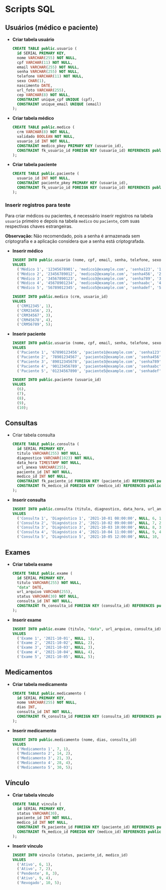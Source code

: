 # Scripts SQL

## Usuários (médico e paciente)
- **Criar tabela usuário**
  ```sql
  CREATE TABLE public.usuario (
    id SERIAL PRIMARY KEY,
    nome VARCHAR(255) NOT NULL,
    cpf VARCHAR(11) NOT NULL,
    email VARCHAR(255) NOT NULL,
    senha VARCHAR(255) NOT NULL,
    telefone VARCHAR(11) NOT NULL,
    sexo CHAR(1),
    nascimento DATE,
    url_foto VARCHAR(255),
    cep VARCHAR(8) NOT NULL,
    CONSTRAINT unique_cpf UNIQUE (cpf),
    CONSTRAINT unique_email UNIQUE (email)
  );
  ```

- **Criar tabela médico**
  ```sql
  CREATE TABLE public.medico (
    crm VARCHAR(8) NOT NULL,
    validado BOOLEAN NOT NULL,
    usuario_id INT NOT NULL,
    CONSTRAINT medico_pkey PRIMARY KEY (usuario_id),
    CONSTRAINT fk_usuario_id FOREIGN KEY (usuario_id) REFERENCES public.usuario (id)
  );
  ```

- **Criar tabela paciente**
  ```sql
  CREATE TABLE public.paciente (
    usuario_id INT NOT NULL,
    CONSTRAINT paciente_pkey PRIMARY KEY (usuario_id),
    CONSTRAINT fk_usuario_id FOREIGN KEY (usuario_id) REFERENCES public.usuario (id)
  );
  ```
### Inserir registros para teste
Para criar médicos ou pacientes, é necessário inserir registros na tabela `usuario` primeiro e depois na tabela `medico` ou `paciente`, com suas respectivas chaves estrangeiras.

**Observação:** Não recomendado, pois a senha é armazenada sem criptografia e a aplicação considera que a senha está criptografada.

- **Inserir médico**
  ```sql
  INSERT INTO public.usuario (nome, cpf, email, senha, telefone, sexo, nascimento, url_foto, cep)
  VALUES 
    ('Médico 1', '12345678901', 'medico1@example.com', 'senha123', '123456789', 'M', '1980-01-01', NULL, '12345678'),
    ('Médico 2', '23456789012', 'medico2@example.com', 'senha456', '234567890', 'M', '1985-05-15', NULL, '23456789'),
    ('Médico 3', '34567890123', 'medico3@example.com', 'senha789', '345678901', 'M', '1976-10-20', NULL, '34567890'),
    ('Médico 4', '45678901234', 'medico4@example.com', 'senhaabc', '456789012', 'M', '1990-03-08', NULL, '45678901'),
    ('Médico 5', '56789012345', 'medico5@example.com', 'senhadef', '567890123', 'M', '1988-12-25', NULL, '56789012');

  INSERT INTO public.medico (crm, usuario_id)
  VALUES 
    ('CRM12345', 1),
    ('CRM23456', 2),
    ('CRM34567', 3),
    ('CRM45678', 4),
    ('CRM56789', 5);
  ```	

- **Inserir paciente**
  ```sql
  INSERT INTO public.usuario (nome, cpf, email, senha, telefone, sexo, nascimento, url_foto, cep)
  VALUES 
    ('Paciente 1', '67890123456', 'paciente1@example.com', 'senha123', '678901234', 'F', '1995-04-10', NULL, '67890123'),
    ('Paciente 2', '78901234567', 'paciente2@example.com', 'senha456', '789012345', 'M', '1987-07-20', NULL, '78901234'),
    ('Paciente 3', '89012345678', 'paciente3@example.com', 'senha789', '890123456', 'F', '1979-11-05', NULL, '89012345'),
    ('Paciente 4', '90123456789', 'paciente4@example.com', 'senhaabc', '901234567', 'M', '1992-08-15', NULL, '90123456'),
    ('Paciente 5', '01234567890', 'paciente5@example.com', 'senhadef', '012345678', 'F', '1983-12-30', NULL, '01234567');

  INSERT INTO public.paciente (usuario_id)
  VALUES 
    (6),
    (7),
    (8),
    (9),
    (10);
  ```

## Consultas
- Criar tabela consulta
  ```sql
  CREATE TABLE public.consulta (
    id SERIAL PRIMARY KEY,
    titulo VARCHAR(255) NOT NULL,
    diagnostico VARCHAR(1023) NOT NULL,
    data_hora TIMESTAMP NOT NULL,
    url_anexo VARCHAR(255),
    paciente_id INT NOT NULL,
    medico_id INT NOT NULL,
    CONSTRAINT fk_paciente_id FOREIGN KEY (paciente_id) REFERENCES public.paciente (usuario_id),
    CONSTRAINT fk_medico_id FOREIGN KEY (medico_id) REFERENCES public.medico (usuario_id)
  );
  ```

- **Inserir consulta**
  ```sql
  INSERT INTO public.consulta (titulo, diagnostico, data_hora, url_anexo, paciente_id, medico_id)
  VALUES 
    ('Consulta 1', 'Diagnóstico 1', '2021-10-01 08:00:00', NULL, 6, 1),
    ('Consulta 2', 'Diagnóstico 2', '2021-10-02 09:00:00', NULL, 7, 2),
    ('Consulta 3', 'Diagnóstico 3', '2021-10-03 10:00:00', NULL, 8, 3),
    ('Consulta 4', 'Diagnóstico 4', '2021-10-04 11:00:00', NULL, 9, 4),
    ('Consulta 5', 'Diagnóstico 5', '2021-10-05 12:00:00', NULL, 10, 5);
  ```

## Exames
- **Criar tabela exame**
  ```sql
  CREATE TABLE public.exame (
    id SERIAL PRIMARY KEY,
    titulo VARCHAR(255) NOT NULL,
    "data" DATE,
    url_arquivo VARCHAR(255),
    status VARCHAR(30) NOT NULL,
    consulta_id INT NOT NULL,
    CONSTRAINT fk_consulta_id FOREIGN KEY (consulta_id) REFERENCES public.consulta (id)
  );
  ```

- **Inserir exame**
  ```sql
  INSERT INTO public.exame (titulo, "data", url_arquivo, consulta_id)
  VALUES
    ('Exame 1', '2021-10-01', NULL, 1),
    ('Exame 2', '2021-10-02', NULL, 2),
    ('Exame 3', '2021-10-03', NULL, 3),
    ('Exame 4', '2021-10-04', NULL, 4),
    ('Exame 5', '2021-10-05', NULL, 5);
  ```

## Medicamentos
- **Criar tabela medicamento**
  ```sql
  CREATE TABLE public.medicamento (
    id SERIAL PRIMARY KEY,
    nome VARCHAR(255) NOT NULL,
    dias INT,
    consulta_id INT NOT NULL,
    CONSTRAINT fk_consulta_id FOREIGN KEY (consulta_id) REFERENCES public.consulta (id)
  );
  ```
- **Inserir medicamento**
  ```sql
  INSERT INTO public.medicamento (nome, dias, consulta_id)
  VALUES
    ('Medicamento 1', 7, 1),
    ('Medicamento 2', 14, 2),
    ('Medicamento 3', 21, 3),
    ('Medicamento 4', 28, 4),
    ('Medicamento 5', 30, 5);
  ```
  
## Vínculo
- **Criar tabela vinculo**
  ```sql
  CREATE TABLE vinculo (
    id SERIAL PRIMARY KEY,
    status VARCHAR(30),
    paciente_id INT NOT NULL,
    medico_id INT NOT NULL,
    CONSTRAINT fk_paciente_id FOREIGN KEY (paciente_id) REFERENCES public.paciente (usuario_id),
    CONSTRAINT fk_medico_id FOREIGN KEY (medico_id) REFERENCES public.medico (usuario_id)
  );
  ```
- **Inserir vínculo**
  ```sql
  INSERT INTO vinculo (status, paciente_id, medico_id)
  VALUES
    ('Ativo', 6, 1),
    ('Ativo', 7, 2),
    ('Pendente', 8, 3),
    ('Ativo', 9, 4),
    ('Revogado', 10, 5);
  ```
